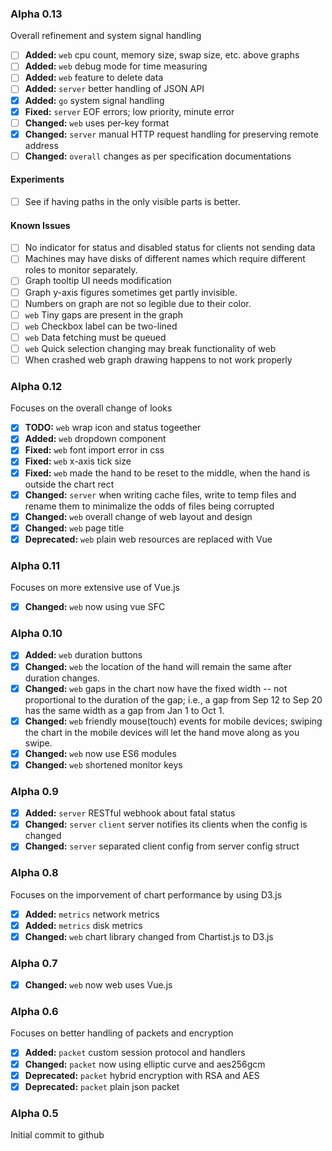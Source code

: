### Alpha 0.13

Overall refinement and system signal handling

- [ ] **Added:** `web` cpu count, memory size, swap size, etc. above graphs
- [ ] **Added:** `web` debug mode for time measuring
- [ ] **Added:** `web` feature to delete data
- [ ] **Added:** `server` better handling of JSON API
- [x] **Added:** `go` system signal handling
- [x] **Fixed:** `server` EOF errors; low priority, minute error
- [ ] **Changed:** `web` uses per-key format
- [x] **Changed:** `server` manual HTTP request handling for preserving remote address
- [ ] **Changed:** `overall` changes as per specification documentations

#### Experiments

- [ ] See if having paths in the only visible parts is better.

#### Known Issues

- [ ] No indicator for status and disabled status for clients not sending data
- [ ] Machines may have disks of different names which require different roles to monitor separately.
- [ ] Graph tooltip UI needs modification
- [ ] Graph y-axis figures sometimes get partly invisible.
- [ ] Numbers on graph are not so legible due to their color.
- [ ] `web` Tiny gaps are present in the graph
- [ ] `web` Checkbox label can be two-lined
- [ ] `web` Data fetching must be queued
- [ ] `web` Quick selection changing may break functionality of web
- [ ] When crashed web graph drawing happens to not work properly

### Alpha 0.12

Focuses on the overall change of looks

- [x] **TODO:** `web` wrap icon and status togeether
- [x] **Added:** `web` dropdown component
- [x] **Fixed:** `web` font import error in css
- [x] **Fixed:** `web` x-axis tick size
- [x] **Fixed:** `web` made the hand to be reset to the middle, when the hand is outside the chart rect
- [x] **Changed:** `server` when writing cache files, write to temp files and rename them to minimalize the odds of files being corrupted
- [x] **Changed:** `web` overall change of web layout and design
- [x] **Changed:** `web` page title
- [x] **Deprecated:** `web` plain web resources are replaced with Vue

### Alpha 0.11

Focuses on more extensive use of Vue.js

- [x] **Changed:** `web` now using vue SFC

### Alpha 0.10

- [x] **Added:** `web` duration buttons
- [x] **Changed:** `web` the location of the hand will remain the same after duration changes.
- [x] **Changed:** `web` gaps in the chart now have the fixed width -- not proportional to the duration of the gap; i.e., a gap from Sep 12 to Sep 20 has the same width as a gap from Jan 1 to Oct 1.
- [x] **Changed:** `web` friendly mouse(touch) events for mobile devices; swiping the chart in the mobile devices will let the hand move along as you swipe.
- [x] **Changed:** `web` now use ES6 modules
- [x] **Changed:** `web` shortened monitor keys

### Alpha 0.9

- [x] **Added:** `server` RESTful webhook about fatal status
- [x] **Changed:** `server` `client` server notifies its clients when the config is changed
- [x] **Changed:** `server` separated client config from server config struct

### Alpha 0.8

Focuses on the imporvement of chart performance by using D3.js

- [x] **Added:** `metrics` network metrics
- [x] **Added:** `metrics` disk metrics
- [x] **Changed:** `web` chart library changed from Chartist.js to D3.js

### Alpha 0.7

- [x] **Changed:** `web` now web uses Vue.js

### Alpha 0.6

Focuses on better handling of packets and encryption

- [x] **Added:** `packet` custom session protocol and handlers
- [x] **Changed:** `packet` now using elliptic curve and aes256gcm
- [x] **Deprecated:** `packet` hybrid encryption with RSA and AES
- [x] **Deprecated:** `packet` plain json packet

### Alpha 0.5

Initial commit to github